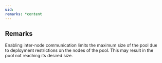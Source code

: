 ```yaml
---
uid: 
remarks: *content
---
```

## Remarks  
 Enabling inter-node communication limits the maximum size of the pool due to deployment restrictions on the nodes              of the pool. This may result in the pool not reaching its desired size.
